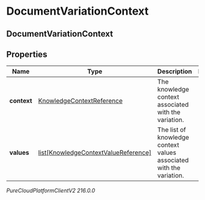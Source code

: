 # DocumentVariationContext

## DocumentVariationContext

## Properties

|Name | Type | Description | Notes|
|------------ | ------------- | ------------- | -------------|
| **context** | [KnowledgeContextReference](KnowledgeContextReference) | The knowledge context associated with the variation. | |
| **values** | [list[KnowledgeContextValueReference]](KnowledgeContextValueReference) | The list of knowledge context values associated with the variation. | |



_PureCloudPlatformClientV2 216.0.0_
